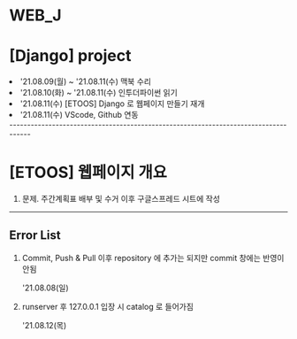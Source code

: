 # WEB_J

<h1> [Django] project </h1>

<li> '21.08.09(월) ~ '21.08.11(수) 맥북 수리 </li>
<li> '21.08.10(화) ~ '21.08.11(수) 인투더파이썬 읽기</li>
<li> '21.08.11(수) [ETOOS] Django 로 웹페이지 만들기 재개</li>
<li> '21.08.11(수) VScode, Github 연동</li>
------------------------------------------------------------------------------------
<h1> [ETOOS] 웹페이지 개요 </h1>
<ol> 
  <li>문제. 주간계획표 배부 및 수거 이후 구글스프레드 시트에 작성</li>
</ol>



------------------------------------------------------------------------------------
<h2> Error List </h2>
<ol> 
  <li>Commit, Push & Pull 이후 repository 에 추가는 되지만 commit 창에는 반영이 안됨</li>
  <p>'21.08.08(일)</p>
  <li>runserver 후 127.0.0.1 입장 시 catalog 로 들어가짐</li>
  <p>'21.08.12(목)</p>
  
</ol>


